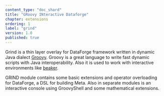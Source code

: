 ```yaml
---
content_type: "doc_shard"
title: "GRoovy INteractive Dataforge"
chapter: extensions
ordering: 1
label: "grind"
version: 1.0
published: true
---
```

Grind is a thin layer overlay for DataForge framework written in dynamic Java dialect [Groovy](http://groovy-lang.org/). Groovy is a great language to write fast dynamic scripts with Java interoperability. Also it is used to work with interactive environments like [beaker](http://beakernotebook.com/).

GRIND module contains some basic extensions and operator overloading for DataForge, a DSL for building Meta. Also in separate modules is an interactive console using GroovyShell and some mathematical extensions. 